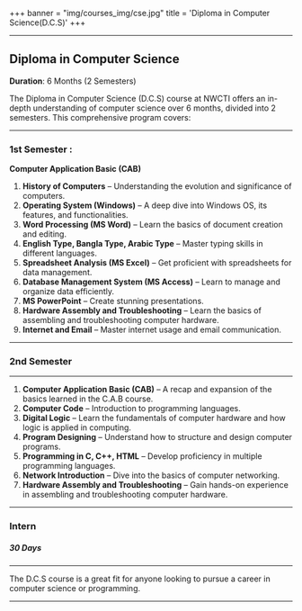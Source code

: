 +++
banner = "img/courses_img/cse.jpg"
title = 'Diploma in Computer Science(D.C.S)'
+++

---

## Diploma in Computer Science   
**Duration**: 6 Months (2 Semesters)

The Diploma in Computer Science (D.C.S) course at NWCTI offers an in-depth understanding of computer science over 6 months, divided into 2 semesters. This comprehensive program covers:

---
### 1st Semester :

**Computer Application Basic (CAB)**

1. **History of Computers** – Understanding the evolution and significance of computers.
2. **Operating System (Windows)** – A deep dive into Windows OS, its features, and functionalities.
3. **Word Processing (MS Word)** – Learn the basics of document creation and editing.
4. **English Type, Bangla Type, Arabic Type** – Master typing skills in different languages.
5. **Spreadsheet Analysis (MS Excel)** – Get proficient with spreadsheets for data management.
6. **Database Management System (MS Access)** – Learn to manage and organize data efficiently.
7. **MS PowerPoint** – Create stunning presentations.
8. **Hardware Assembly and Troubleshooting** – Learn the basics of assembling and troubleshooting computer hardware.
9. **Internet and Email** – Master internet usage and email communication.

---
### 2nd Semester

---

1. **Computer Application Basic (CAB)** – A recap and expansion of the basics learned in the C.A.B course.
2. **Computer Code** – Introduction to programming languages.
3. **Digital Logic** – Learn the fundamentals of computer hardware and how logic is applied in computing.
4. **Program Designing** – Understand how to structure and design computer programs.
5. **Programming in C, C++, HTML** – Develop proficiency in multiple programming languages.
6. **Network Introduction** – Dive into the basics of computer networking.
7. **Hardware Assembly and Troubleshooting** – Gain hands-on experience in assembling and troubleshooting computer hardware.

-----

### Intern

##### 30 Days

------

The D.C.S course is a great fit for anyone looking to pursue a career in computer science or programming.

---